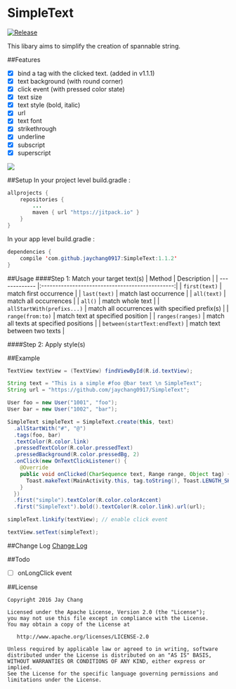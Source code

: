 # SimpleText

[![Release](https://jitpack.io/v/jaychang0917/SimpleText.svg)](https://jitpack.io/#jaychang0917/SimpleText)

This libary aims to simplify the creation of spannable string.

##Features
- [x] bind a tag with the clicked text. (added in v1.1.1)
- [x] text background (with round corner)
- [x] click event (with pressed color state)
- [x] text size
- [x] text style (bold, italic)
- [x] url
- [x] text font
- [x] strikethrough
- [x] underline
- [x] subscript
- [x] superscript

![](https://github.com/jaychang0917/SimpleText/blob/master/SimpleText.gif)

##Setup
In your project level build.gradle :

```java
allprojects {
    repositories {
        ...
        maven { url "https://jitpack.io" }
    }
}
```

In your app level build.gradle :

```java
dependencies {
    compile 'com.github.jaychang0917:SimpleText:1.1.2'
}
```

##Usage
####Step 1: Match your target text(s)
| Method                       | Description                                     |
| -------------                |:-----------------------------------------------:|
| `first(text)`                | match first occurrence                          |
| `last(text)`                 | match last occurrence                           |
| `all(text)`                  | match all occurrences                           |
| `all()`                      | match whole text                                |
| `allStartWith(prefixs...)`   | match all occurrences with specified prefix(s)  |
| `range(from:to)`             | match text at specified position                |
| `ranges(ranges)`             | match all texts at specified positions          |
| `between(startText:endText)` | match text between two texts                    |

####Step 2: Apply style(s)

##Example
```java
TextView textView = (TextView) findViewById(R.id.textView);

String text = "This is a simple #foo @bar text \n SimpleText";
String url = "https://github.com/jaychang0917/SimpleText";

User foo = new User("1001", "foo");
User bar = new User("1002", "bar");

SimpleText simpleText = SimpleText.create(this, text)
  .allStartWith("#", "@")
  .tags(foo, bar)
  .textColor(R.color.link)
  .pressedTextColor(R.color.pressedText)
  .pressedBackground(R.color.pressedBg, 2)
  .onClick(new OnTextClickListener() {
    @Override
    public void onClicked(CharSequence text, Range range, Object tag) {
      Toast.makeText(MainActivity.this, tag.toString(), Toast.LENGTH_SHORT).show();
    }
  })
  .first("simple").textColor(R.color.colorAccent)
  .first("SimpleText").bold().textColor(R.color.link).url(url);

simpleText.linkify(textView); // enable click event

textView.setText(simpleText);
```

##Change Log
[Change Log](https://github.com/jaychang0917/SimpleText/blob/master/CHANGLOG.md)

##Todo
- [ ] onLongClick event

##License
```
Copyright 2016 Jay Chang

Licensed under the Apache License, Version 2.0 (the "License");
you may not use this file except in compliance with the License.
You may obtain a copy of the License at

   http://www.apache.org/licenses/LICENSE-2.0

Unless required by applicable law or agreed to in writing, software
distributed under the License is distributed on an "AS IS" BASIS,
WITHOUT WARRANTIES OR CONDITIONS OF ANY KIND, either express or implied.
See the License for the specific language governing permissions and
limitations under the License.
```
